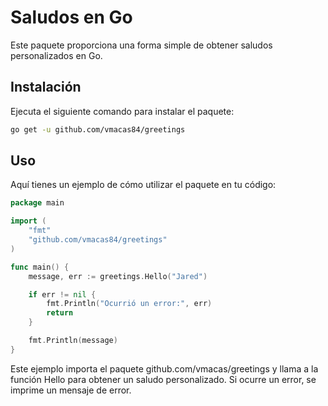 # Saludos en Go

Este paquete proporciona una forma simple de obtener saludos personalizados en Go.

## Instalación

Ejecuta el siguiente comando para instalar el paquete:

```bash
go get -u github.com/vmacas84/greetings
```
## Uso
Aquí tienes un ejemplo de cómo utilizar el paquete en tu código:

```go
package main

import (
    "fmt"
    "github.com/vmacas84/greetings"
)

func main() {
    message, err := greetings.Hello("Jared")

    if err != nil {
        fmt.Println("Ocurrió un error:", err)
        return
    }

    fmt.Println(message)
}

```
Este ejemplo importa el paquete github.com/vmacas/greetings y llama a la función Hello para obtener un saludo personalizado. Si ocurre un error, se imprime un mensaje de error.

